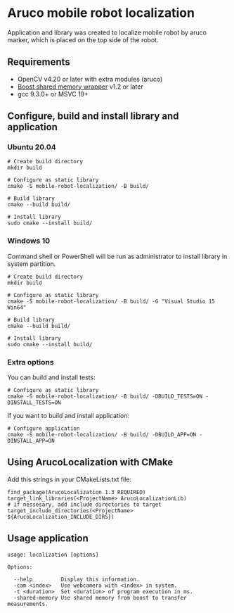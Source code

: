 # Aruco mobile robot localization

Application and library was created to localize mobile robot by aruco marker, which is placed on the top side of the robot.

## Requirements

- OpenCV v4.20 or later with extra modules (aruco)
- [Boost shared memory wrapper](https://github.com/BrOleg5/boost-shared-memory-wrapper) v1.2 or later
- gcc 9.3.0+ or MSVC 19+

## Configure, build and install library and application

### Ubuntu 20.04

```
# Create build directory
mkdir build

# Configure as static library
cmake -S mobile-robot-localization/ -B build/

# Build library
cmake --build build/

# Install library
sudo cmake --install build/
```

### Windows 10

Command shell or PowerShell will be run as administrator to install library in system partition.

```
# Create build directory
mkdir build

# Configure as static library
cmake -S mobile-robot-localization/ -B build/ -G "Visual Studio 15 Win64"

# Build library
cmake --build build/

# Install library
sudo cmake --install build/
```

### Extra options

You can build and install tests:
```
# Configure as static library
cmake -S mobile-robot-localization/ -B build/ -DBUILD_TESTS=ON -DINSTALL_TESTS=ON
```

If you want to build and install application: 
```
# Configure application
cmake -S mobile-robot-localization/ -B build/ -DBUILD_APP=ON -DINSTALL_APP=ON
```

## Using ArucoLocalization with CMake

Add this strings in your CMakeLists.txt file:
```
find_package(ArucoLocalization 1.3 REQUIRED)
target_link_libraries(<ProjectName> ArucoLocalizationLib)
# if nessesary, add include directories to target
target_include_directories(<ProjectName> ${ArucoLocalization_INCLUDE_DIRS})
```

## Usage application

```
usage: localization [options]

Options:

  --help         Display this information.
  -cam <index>   Use webcamera with <index> in system.
  -t <duration>  Set <duration> of program execution in ms.
  -shared-memory Use shared memory from boost to transfer measurements.
```